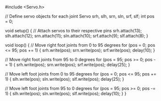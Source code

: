#include <Servo.h>

// Define servo objects for each joint
Servo srh, slh, srn, sln, srf, slf;
int pos = 0;

void setup() {
  // Attach servos to their respective pins
  srh.attach(13);
  slh.attach(12);
  srn.attach(11);
  sln.attach(10);
  srf.attach(9);
  slf.attach(8);
}

void loop() {
  // Move right foot joints from 0 to 95 degrees
  for (pos = 0; pos <= 95; pos += 1) {
    srh.write(pos);
    srn.write(pos);
    srf.write(pos);
    delay(10);
  }
  
  // Move right foot joints from 95 to 0 degrees
  for (pos = 95; pos >= 0; pos -= 1) {
    srh.write(pos);
    srn.write(pos);
    srf.write(pos);
    delay(25);
  }
  
  // Move left foot joints from 0 to 95 degrees
  for (pos = 0; pos <= 95; pos += 1) {
    slh.write(pos);
    sln.write(pos);
    slf.write(pos);
    delay(25);
  }
  
  // Move left foot joints from 95 to 0 degrees
  for (pos = 95; pos >= 0; pos -= 1) {
    slh.write(pos);
    sln.write(pos);
    slf.write(pos);
    delay(10);
  }
}
